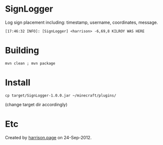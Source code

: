 # SignLogger

Log sign placement including: timestamp, username, coordinates, message.

```
[17:46:32 INFO]: [SignLogger] <harrison> -6,69,8 KILROY WAS HERE
```

# Building

```
mvn clean ; mvn package
```

# Install

```
cp target/SignLogger-1.0.0.jar ~/minecraft/plugins/
```

(change target dir accordingly)

# Etc

Created by [harrison.page](https://harrison.page) on 24-Sep-2012.


